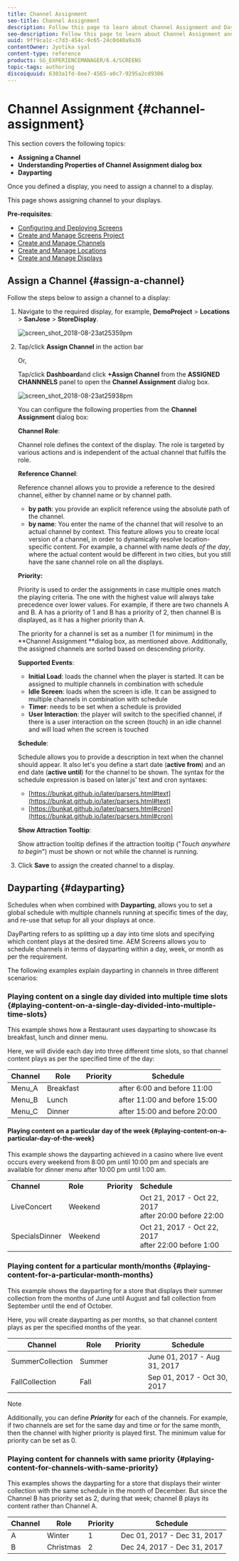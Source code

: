 ```yaml
---
title: Channel Assignment
seo-title: Channel Assignment
description: Follow this page to learn about Channel Assignment and Dayparting.
seo-description: Follow this page to learn about Channel Assignment and Dayparting.
uuid: 9ff9ca1c-c7d3-454c-9c65-24c0d40a9a36
contentOwner: Jyotika syal
content-type: reference
products: SG_EXPERIENCEMANAGER/6.4/SCREENS
topic-tags: authoring
discoiquuid: 6303a1fd-8ee7-4565-a0c7-9295a2cd9306
---
```


# Channel Assignment {#channel-assignment}

This section covers the following topics:

* **Assigning a Channel**
* **Understanding Properties of Channel Assignment dialog box**
* **Dayparting**

Once you defined a display, you need to assign a channel to a display.

This page shows assigning channel to your displays.

**Pre-requisites**:

* [Configuring and Deploying Screens](/help/sites-deploying/configuring-screens-introduction.md)
* [Create and Manage Screens Project](/help/screens/creating-a-screens-project.md)
* [Create and Manage Channels](/help/screens/managing-channels.md)
* [Create and Manage Locations](/help/screens/managing-locations.md)
* [Create and Manage Displays](/help/screens/managing-displays.md)

## Assign a Channel {#assign-a-channel}

Follow the steps below to assign a channel to a display:

1. Navigate to the required display, for example, **DemoProject** &gt; **Locations** &gt; **SanJose** &gt; **StoreDisplay**.

   ![screen_shot_2018-08-23at25359pm](assets/screen_shot_2018-08-23at25359pm.png)

1. Tap/click **Assign Channel** in the action bar

   Or,

   Tap/click **Dashboard**and click **+Assign Channel** from the **ASSIGNED CHANNNELS** panel to open the **Channel Assignment** dialog box.

   ![screen_shot_2018-08-23at25938pm](assets/screen_shot_2018-08-23at25938pm.png)

   You can configure the following properties from the **Channel Assignment** dialog box:

   **Channel Role**:

   Channel role defines the context of the display. The role is targeted by various actions and is independent of the actual channel that fulfils the role.

   **Reference Channel**:

   Reference channel allows you to provide a reference to the desired channel, either by channel name or by channel path.

    * **by path**: you provide an explicit reference using the absolute path of the channel.
    * **by name**: You enter the name of the channel that will resolve to an actual channel by context. This feature allows you to create local version of a channel, in order to dynamically resolve location-specific content. For example, a channel with name *deals of the day*, where the actual content would be different in two cities, but you still have the sane channel role on all the displays.

   **Priority:**

   Priority is used to order the assignments in case multiple ones match the playing criteria. The one with the highest value will always take precedence over lower values. For example, if there are two channels A and B. A has a priority of 1 and B has a priority of 2, then channel B is displayed, as it has a higher priority than A.

   The priority for a channel is set as a number (1 for minimum) in the **Channel Assignment **dialog box, as mentioned above. Additionally, the assigned channels are sorted based on descending priority.

   **Supported Events**:

    * **Initial Load**: loads the channel when the player is started. It can be assigned to multiple channels in combination with schedule
    * **Idle Screen**: loads when the screen is idle. It can be assigned to multiple channels in combination with schedule
    * **Timer**: needs to be set when a schedule is provided
    * **User Interaction**: the player will switch to the specified channel, if there is a user interaction on the screen (touch) in an idle channel and will load when the screen is touched

   **Schedule**:

   Schedule allows you to provide a description in text when the channel should appear. It also let's you define a start date (**active from**) and an end date (**active until**) for the channel to be shown. The syntax for the schedule expression is based on later.js' text and cron syntaxes:

    * [https://bunkat.github.io/later/parsers.html#text](https://bunkat.github.io/later/parsers.html#text)
    * [https://bunkat.github.io/later/parsers.html#cron](https://bunkat.github.io/later/parsers.html#cron)

   **Show Attraction Tooltip**:

   Show attraction tooltip defines if the attraction tooltip ("*Touch anywhere to begin*") must be shown or not while the channel is running.

1. Click **Save** to assign the created channel to a display.

## Dayparting {#dayparting}

Schedules when when combined with **Dayparting**, allows you to set a global schedule with multiple channels running at specific times of the day, and re-use that setup for all your displays at once.

DayParting refers to as splitting up a day into time slots and specifying which content plays at the desired time. AEM Screens allows you to schedule channels in terms of dayparting within a day, week, or month as per the requirement.

The following examples explain dayparting in channels in three different scenarios:

### Playing content on a single day divided into multiple time slots {#playing-content-on-a-single-day-divided-into-multiple-time-slots}

This example shows how a Restaurant uses dayparting to showcase its breakfast, lunch and dinner menu.

Here, we will divide each day into three different time slots, so that channel content plays as per the specified time of the day: 

| **Channel** |**Role** |**Priority** |**Schedule** |
|---|---|---|---|
| Menu_A |Breakfast |  |after 6:00 and before 11:00 |
| Menu_B |Lunch |  |after 11:00 and before 15:00 |
| Menu_C |Dinner |  |after 15:00 and before 20:00 |

#### Playing content on a particular day of the week {#playing-content-on-a-particular-day-of-the-week}

This example shows the dayparting achieved in a casino where live event occurs every weekend from 8:00 pm until 10:00 pm and specials are available for dinner menu after 10:00 pm until 1:00 am.

<table> 
 <tbody> 
  <tr> 
   <td><strong>Channel</strong></td> 
   <td><strong>Role</strong></td> 
   <td><strong>Priority</strong></td> 
   <td><strong>Schedule</strong></td> 
  </tr> 
  <tr> 
   <td>LiveConcert</td> 
   <td>Weekend</td> 
   <td> </td> 
   <td>Oct 21, 2017 - Oct 22, 2017 <br /> after 20:00 before 22:00</td> 
  </tr> 
  <tr> 
   <td>SpecialsDinner</td> 
   <td>Weekend</td> 
   <td> </td> 
   <td>Oct 21, 2017 - Oct 22, 2017 <br /> after 22:00 before 1:00</td> 
  </tr> 
 </tbody> 
</table>

### Playing content for a particular month/months {#playing-content-for-a-particular-month-months}

This example shows the dayparting for a store that displays their summer collection from the months of June until August and fall collection from September until the end of October.

Here, you will create dayparting as per months, so that channel content plays as per the specified months of the year. 

| **Channel** |**Role** |**Priority** |**Schedule** |
|---|---|---|---|
| SummerCollection |Summer |  |June 01, 2017 - Aug 31, 2017 |
| FallCollection |Fall |  |Sep 01, 2017 - Oct 30, 2017 |

>[!NOTE]
>
>Additionally, you can define ***Priority*** for each of the channels. For example, if two channels are set for the same day and time or for the same month, then the channel with higher priority is played first. The minimum value for priority can be set as 0.

### Playing content for channels with same priority {#playing-content-for-channels-with-same-priority}

This examples shows the dayparting for a store that displays their winter collection with the same schedule in the month of December. But since the Channel B has priority set as 2, during that week; channel B plays its content rather than Channel A.

| **Channel** |**Role** |**Priority** |**Schedule** |
|---|---|---|---|
| A |Winter |1 |Dec 01, 2017 - Dec 31, 2017 |
| B |Christmas |2 |Dec 24, 2017 - Dec 31, 2017 |

